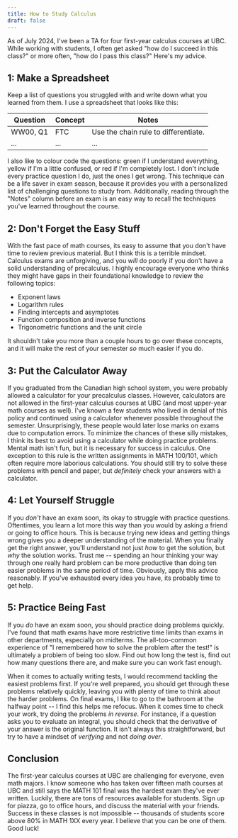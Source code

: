 ```yaml
---
title: How to Study Calculus
draft: false
---
```


As of July 2024, I've been a TA for four first-year calculus courses at UBC. While working with students, I often get asked "how do I succeed in this class?" or more often, "how do I pass this class?" Here's my advice.

## 1: Make a Spreadsheet

Keep a list of questions you struggled with and write down what you learned from them. I use a spreadsheet that looks like this:

| Question | Concept | Notes |
| -------- | ------- | ------------------------------------ |
| WW00, Q1   | FTC | Use the chain rule to differentiate. |
| ... | ... | ... |

I also like to colour code the questions: green if I understand everything, yellow if I'm a little confused, or red if I'm completely lost. I don't include every practice question I do, just the ones I get wrong. This technique can be a life saver in exam season, because it provides you with a personalized list of challenging questions to study from. Additionally, reading through the "Notes" column before an exam is an easy way to recall the techniques you've learned throughout the course.

## 2: Don't Forget the Easy Stuff

With the fast pace of math courses, its easy to assume that you don't have time to review previous material. But I think this is a terrible mindset. Calculus exams are unforgiving, and you *will* do poorly if you don't have a solid understanding of precalculus. I highly encourage everyone who thinks they might have gaps in their foundational knowledge to review the following topics:

- Exponent laws
- Logarithm rules
- Finding intercepts and asymptotes
- Function composition and inverse functions
- Trigonometric functions and the unit circle

It shouldn't take you more than a couple hours to go over these concepts, and it will make the rest of your semester *so* much easier if you do.

## 3: Put the Calculator Away

If you graduated from the Canadian high school system, you were probably allowed a calculator for your precalculus classes. However, calculators are not allowed in the first-year calculus courses at UBC (and most upper-year math courses as well). I've known a few students who lived in denial of this policy and continued using a calculator whenever possible throughout the semester. Unsurprisingly, these people would later lose marks on exams due to computation errors. To minimize the chances of these silly mistakes, I think its best to avoid using a calculator while doing practice problems. Mental math isn't fun, but it is necessary for success in calculus. One exception to this rule is the written assignments in MATH 100/101, which often require more laborious calculations. You should still try to solve these problems with pencil and paper, but *definitely* check your answers with a calculator.

## 4: Let Yourself Struggle

If you *don't* have an exam soon, its okay to struggle with practice questions. Oftentimes, you learn a lot more this way than you would by asking a friend or going to office hours. This is because trying new ideas and getting things wrong gives you a deeper understanding of the material. When you finally get the right answer, you'll understand not just *how* to get the solution, but *why* the solution works. Trust me -- spending an hour thinking your way through one really hard problem can be more productive than doing ten easier problems in the same period of time. Obviously, apply this advice reasonably. If you've exhausted every idea you have, its probably time to get help.

## 5: Practice Being Fast

If you *do* have an exam soon, you should practice doing problems quickly. I've found that math exams have more restrictive time limits than exams in other departments, especially on midterms. The all-too-common experience of "I remembered how to solve the problem after the test!" is ultimately a problem of being too slow. Find out how long the test is, find out how many questions there are, and make sure you can work fast enough.

When it comes to actually writing tests, I would recommend tackling the easiest problems first. If you're well prepared, you should get through these problems relatively quickly, leaving you with plenty of time to think about the harder problems. On final exams, I like to go to the bathroom at the halfway point -- I find this helps me refocus. When it comes time to check your work, try doing the problems *in reverse*. For instance, if a question asks you to evaluate an integral, you should check that the derivative of your answer is the original function. It isn't always this straightforward, but try to have a mindset of *verifying* and not *doing over*.

## Conclusion

The first-year calculus courses at UBC are challenging for everyone, even math majors. I know someone who has taken over fifteen math courses at UBC and still says the MATH 101 final was the hardest exam they've ever written. Luckily, there are tons of resources available for students. Sign up for piazza, go to office hours, and discuss the material with your friends. Success in these classes is not impossible -- thousands of students score above 80% in MATH 1XX every year. I believe that you can be one of them. Good luck!
